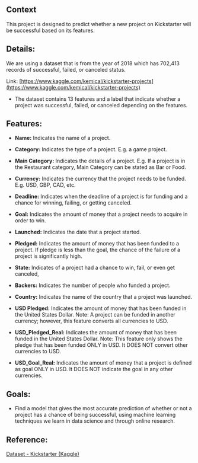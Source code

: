 ## **Context**
This project is designed to predict whether a new project on Kickstarter will be successful based on its features.


## **Details:**
We are using a dataset that is from the year of 2018 which has 702,413 records of successful, failed, or canceled status.


Link: [https://www.kaggle.com/kemical/kickstarter-projects](https://www.kaggle.com/kemical/kickstarter-projects)

  

-   The dataset contains 13 features and a label that indicate whether a project was successful, failed, or canceled depending on the features.
    

  

## **Features:**

-   **Name:** Indicates the name of a project.
    
-   **Category:** Indicates the type of a project. E.g. a game project.
    
-   **Main Category:** Indicates the details of a project. E.g. If a project is in the Restaurant category, Main Category can be stated as Bar or Food.
    
-   **Currency:** Indicates the currency that the project needs to be funded. E.g. USD, GBP, CAD, etc.
    
-   **Deadline:** Indicates when the deadline of a project is for funding and a chance for winning, failing, or getting canceled.
    
-   **Goal:** Indicates the amount of money that a project needs to acquire in order to win.
    
-   **Launched:** Indicates the date that a project started.
    
-   **Pledged:** Indicates the amount of money that has been funded to a project. If pledge is less than the goal, the chance of the failure of a project is significantly high.
    
-   **State:** Indicates of a project had a chance to win, fail, or even get canceled,
    
-   **Backers:** Indicates the number of people who funded a project.
    
-   **Country:** Indicates the name of the country that a project was launched.
    
-   **USD Pledged:** Indicates the amount of money that has been funded in the United States Dollar. Note: A project can be funded in another currency; however, this feature converts all currencies to USD.
    
-   **USD_Pledged_Real:** Indicates the amount of money that has been funded in the United States Dollar. Note: This feature only shows the pledge that has been funded ONLY in USD. It DOES NOT convert other currencies to USD.
    
-   **USD_Goal_Real:** Indicates the amount of money that a project is defined as goal ONLY in USD. It DOES NOT indicate the goal in any other currencies.


## **Goals:**

-   Find a model that gives the most accurate prediction of whether or not a project has a chance of being successful, using machine learning techniques we learn in data science and through online research.


## **Reference:**

[Dataset - Kickstarter (Kaggle)](https://www.kaggle.com/kemical/kickstarter-projects)
